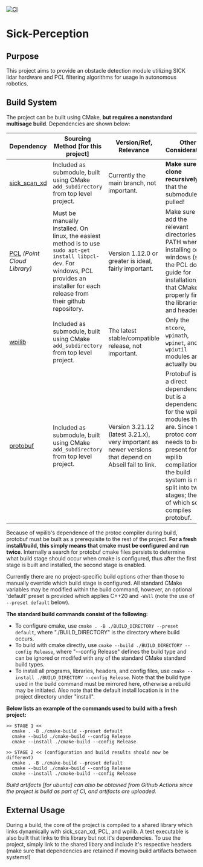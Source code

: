 [![CI](https://github.com/Cardinal-Space-Mining/Sick-Perception/actions/workflows/ci.yml/badge.svg?branch=main)](https://github.com/Cardinal-Space-Mining/Sick-Perception/actions/workflows/ci.yml)

# Sick-Perception

## Purpose
This project aims to provide an obstacle detection module utilizing SICK lidar hardware and PCL filtering algorithms for usage in autonomous robotics.

## Build System
The project can be built using CMake, **but requires a nonstandard multisage build**. Dependencies are shown below:

| Dependency | Sourcing Method [for this project] | Version/Ref, Relevance | Other Considerations |
|-|-|-|-|
| [sick_scan_xd](https://github.com/SICKAG/sick_scan_xd) | Included as submodule, built using CMake `add_subdirectory` from top level project. | Currently the main branch, not important. | **Make sure to clone recursively** so that the submodule is pulled! |
| [PCL](https://github.com/PointCloudLibrary/pcl) *(Point Cloud Library)* | Must be manually installed. On linux, the easiest method is to use `sudo apt-get install libpcl-dev`. For windows, PCL provides an installer for each release from their github repository. | Version 1.12.0 or greater is ideal, fairly important. | Make sure to add the relevant directories to PATH when installing on windows (see the PCL docs guide for installation) so that CMake can properly find the libraries and headers. |
| [wpilib](https://github.com/wpilibsuite/allwpilib) | Included as submodule, built using CMake `add_subdirectory` from top level project. | The latest stable/compatible release, not important. | Only the `ntcore`, `wpimath`, `wpinet`, and `wpiutil` modules are actually built. |
| [protobuf](https://github.com/ProtocolBuffers/protobuf) | Included as submodule, built using CMake `add_subdirectory` from top level project. | Version 3.21.12 (latest 3.21.x), very important as newer versions that depend on Abseil fail to link. | Protobuf is not a direct dependency but is a dependency for the wpilib modules that are. Since the protoc compiler needs to be present for wpilib compilation, the build system is now split into two stages; the first of which solely compiles protobuf. |

Because of wpilib's dependence of the protoc compiler during build, protobuf must be built as a prerequisite to the rest of the project. **For a fresh install/build, this simply means that cmake must be configured and run twice**. Internally a search for protobuf cmake files persists to determine what build stage should occur when cmake is configured, thus after the first stage is built and installed, the second stage is enabled.

Currently there are no project-specific build options other than those to manually override which build stage is configured. All standard CMake variables may be modified within the build command, however, an optional 'default' preset is provided which applies C++20 and `-Wall` (note the use of `--preset default` below).

**The standard build commands consist of the following:**
- To configure cmake, use `cmake . -B ./BUILD_DIRECTORY --preset default`, where "./BUILD_DIRECTORY" is the directory where build occurs.
- To build with cmake directly, use `cmake --build ./BUILD_DIRECTORY --config Release`, where "--config Release" defines the build type and can be ignored or modifed with any of the standard CMake standard build types.
- To install all programs, libraries, headers, and config files, use `cmake --install ./BUILD_DIRECTORY --config Release`. Note that the build type used in the build command must be mirrored here, otherwise a rebuild may be initiated. Also note that the default install location is in the project directory under "install".

**Below lists an example of the commands used to build with a fresh project:**
```
>> STAGE 1 <<
  cmake . -B ./cmake-build --preset default
  cmake --build ./cmake-build --config Release
  cmake --install ./cmake-build --config Release

>> STAGE 2 << (configuration and build results should now be different)
  cmake . -B ./cmake-build --preset default
  cmake --build ./cmake-build --config Release
  cmake --install ./cmake-build --config Release
```

*Build artifacts [for ubuntu] can also be obtained from Github Actions since the project is build as part of CI, and artifacts are uploaded.*

## External Usage
During a build, the core of the project is compiled to a shared library which links dynamically with sick_scan_xd, PCL, and wpilib. A test executable is also built that links to this library but not it's dependencies. To use the project, simply link to the shared libary and include it's respective headers (make sure that dependencies are retained if moving build artifacts between systems!)
